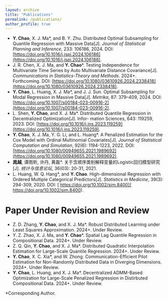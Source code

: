 ```yaml
---
layout: archive
title: "Publications"
permalink: /publications/
author_profile: true
---
```

- **Y. Chao**, X. J. Ma\*, and B. Y. Zhu. Distributed Optimal Subsampling for Quantile Regression with Massive Data[J]. _Journal of Statistical Planning and Inference_, 233: 106186, 2024. DOI: [https://doi.org/10.1016/j.jspi.2024.106186](https://doi.org/10.1016/j.jspi.2024.106186).
- J. R. Chen, X. J. Ma, and **Y. Chao**\*. Testing Independence for Multivariate Time Series by Auto Multivariate Distance Covariance[J].  _Communications in Statistics-Theory and Methods_. 2024+. Forthcoming. DOI: [https://doi.org/10.1080/03610926.2024.2338418](https://doi.org/10.1080/03610926.2024.2338418).
- **Y. Chao**, L. Huang, X. J. Ma\*, and J. J. Sun. Optimal Subsampling for Modal Regression in Massive Data[J]. _Metrika_, 87: 379–409, 2024. DOI: [https://doi.org/10.1007/s00184-023-00916-2](https://doi.org/10.1007/s00184-023-00916-2).
- L. Shen, **Y. Chao**, and X. J. Ma\*. Distributed Quantile Regression in Decentralized Optimization[J]. Infor-
mation Sciences, 643: 119259, 2023. DOI: [https://doi.org/10.1016/j.ins.2023.119259](https://doi.org/10.1016/j.ins.2023.119259).
- **Y. Chao**, X. J. Ma, Y. G. Li, and L. Huang\*. A Penalized Estimation for the Cox Model with Ordinal Multinomial Covariates[J]. *Journal of Statistical Computation and Simulation*, 92(6): 1194-1223, 2022. DOI: [https://doi.org/10.1080/00949655.2021.1989692](https://doi.org/10.1080/00949655.2021.1989692).
- **晁越**, 谭雨昕, 许丹, 黄磊\*. 关于含顺序类别解释变量的Logistic回归模型研究[J]. *统计与信息论坛*, 36(03): 20-31, 2021. 
- L. Huang, W. Q. Hang\*, and **Y. Chao**. High-dimensional Regression with Ordered Multiple Categorical Predictors[J]. *Statistics in Medicine*, 39(3): 294-309, 2020. DOI: [ https://doi.org/10.1002/sim.8400]( https://doi.org/10.1002/sim.8400).


Paper Under Revision and Review
======
- Z. D. Zhang, **Y. Chao**, and X. J. Ma\*. Robust Distributed Learning under Least Squares Approximation.  2024+. Under Review.
- Y. Z. Zhao, X. J. Ma, and **Y. Chao**\*. Spatial Lag Quantile Regression in Compositional Data.  2024+. Under Review.
- Z. Q. Qin, **Y. Chao**, and X. J. Ma\*. Distributed Quadratic Interpolation Estimation for Large-Scale Quantile Regression.  2024+. Under Review.
- **Y. Chao**, X. C. Xia\*, and W. Zhong. Communication-Efficient Pilot Estimation for Non-Randomly Distributed Data in Diverging Dimensions.  2024+. Under Review.
- **Y. Chao**, L. Huang, and X. J. Ma\*. Decentralized ADMM-Based Optimization for Large-Scale Penalized Regression in Distirbuted Compositional Data.  2024+. Under Review. 




\*Corresponding Author.
   

